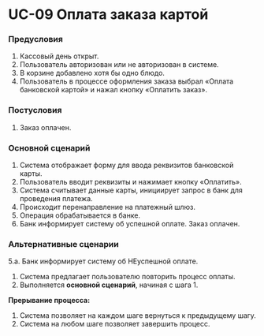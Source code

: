 # UC-09 Оплата заказа картой

### Предусловия

1. Кассовый день открыт.
2. Пользователь авторизован или не авторизован в системе.
3. В корзине добавлено хотя бы одно блюдо.
4. Пользователь в процессе оформления заказа выбрал «Оплата банковской картой» и нажал кнопку «Оплатить заказ».

### Постусловия

1. Заказ оплачен.

### Основной сценарий

1. Система отображает форму для ввода реквизитов банковской карты.
2. Пользователь вводит реквизиты и нажимает кнопку «Оплатить».
3. Система считывает данные карты, инициирует запрос в банк для проведения платежа. 
4. Происходит перенаправление на платежный шлюз.
5. Операция обрабатывается в банке.
6. Банк информирует систему об успешной оплате. Заказ оплачен.

### Альтернативные сценарии

5.a. Банк информирует систему об НЕуспешной оплате.

1. Система предлагает пользователю повторить процесс оплаты.
2. Выполняется **основной сценарий**, начиная с шага 1.

**Прерывание процесса:**

1. Система позволяет на каждом шаге вернуться к предыдущему шагу.
2. Система на любом шаге позволяет завершить процесс.

